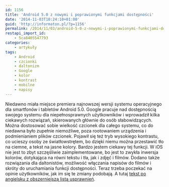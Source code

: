 ```yaml
---
id: 1156
title: 'Android 5.0 z nowymi i poprawionymi funkcjami dostępności'
date: '2014-11-03T10:24:10+01:00'
guid: 'http://informaton.pl/?p=1156'
permalink: /2014/11/03/android-5-0-z-nowymi-i-poprawionymi-funkcjami-dostepnosci/
restapi_import_id:
    - 5ca8405547793
categories:
    - artykuły
tags:
    - Android
    - czcionki
    - daltonizm
    - Google
    - kolor
    - kontrast
    - mobilne
    - napisy
---
```


Niedawno miała miejsce premiera najnowszej wersji systemu operacyjnego dla smartfonów i tabletów Android 5.0. Google pracuje nad dostępnością swojego systemu dla niepełnosprawnych użytkowników i wprowadził kilka ciekawych rozwiązań, skierowanych głównie do osób słabowidzących. Można dostosować sobie wielkość czcionek dla całego systemu, co do niedawna było zupełnie niemożliwe, poza rootowaniem urządzenia i podmienianiem plików czcionek. Pojawił się też tryb wysokiego kontrastu, co ucieszy osoby ze światłowstrętem, bo dzięki niemu można przestawić tło na ciemne, a tekst na jasne kolory. Bardzo jestem ciekawy tej funkcji. W iOS nie jest to zbyt szczęśliwie zaimplementowane, bo jest to zwykła inwersja kolorów, dotykająca na równi tekstu i tła, jak i zdjęć i filmów. Dodano także rozwiązania dla daltonistów, możliwość włączania napisów do filmów i skróty do uruchamiania funkcji dostępności. Teraz trzeba poczekać na opinie użytkowników, jak im się te zmiany podobają. A tutaj [tekst po angielsku z obszerniejszą listą usprawnień](http://www.androidcentral.com/accessibility-features-android-50-lollipop).
